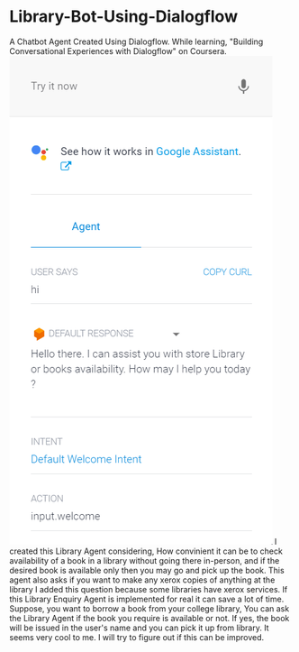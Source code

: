 # Library-Bot-Using-Dialogflow

A Chatbot Agent Created Using Dialogflow. While learning, "Building Conversational Experiences with Dialogflow" on Coursera.
![](LM.gif)
I created this Library Agent considering, How convinient it can be to check availability of a book in a library without going there in-person, and if the desired book is available only then you may go and pick up the book. This agent also asks if you want to make any xerox copies of anything at the library I added this question because some libraries have xerox services. If this Library Enquiry Agent is implemented for real it can save a lot of time. Suppose, you want to borrow a book from your college library, You can ask the Library Agent if the book you require is available or not. If yes, the book will be issued in the user's name and you can pick it up from library.
It seems very cool to me. I will try to figure out if this can be improved.

